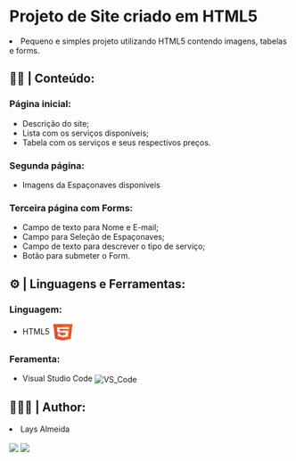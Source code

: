 <h1> Projeto de Site criado em HTML5 </h1>
       <li>  Pequeno e simples projeto utilizando HTML5 contendo imagens, tabelas e forms. </li>
  
  <h2>✍🏻 | Conteúdo: </h2>
     <h3>Página inicial: </h3>     
        <ul>
          <li> Descrição do site; </li>
          <li> Lista com os serviços disponíveis; </li>
          <li> Tabela com os serviços e seus respectivos preços.</li>
          </ul>    
      <h3>Segunda página: </h3>     
        <ul>
          <li>  Imagens da Espaçonaves disponíveis </li>
          </ul>    
      <h3>Terceira página com Forms: </h3>     
        <ul>
  <li> Campo de texto para Nome e E-mail; </li>
  <li> Campo para Seleção de Espaçonaves; </li>
          <li> Campo de texto para descrever o tipo de serviço; </li>
  <li> Botão para submeter o Form.  </li>
          </ul> 
  
  <h2> ⚙ | Linguagens e Ferramentas:  </h2>
  <h3>Linguagem: </h3> 
  <ul>
    <li> HTML5 <img align="center" alt="Lays-HTML" height="30" width="40" src="https://raw.githubusercontent.com/devicons/devicon/master/icons/html5/html5-original.svg"> </li>
   </ul>
   <h3>Feramenta: </h3>
   <ul>
    <li> Visual Studio Code <img align="center" alt="VS_Code" width="40" height="30"src="https://cdn.jsdelivr.net/gh/devicons/devicon/icons/vscode/vscode-original.svg" /> </li>
  </ul>
  
  
  <h2> 🙋🏻‍♀️ | Author: </h2>
<li>Lays Almeida</li>
</div>
  <br>
    <a href = "mailto:laysfma@gmail.com"><img src="https://img.shields.io/badge/-Gmail-%23333?style=for-the-badge&logo=gmail&logoColor=white" target="_blank"></a>
    <a href="https://www.linkedin.com/in/lays-almeida-7078a5213/" target="_blank"><img src="https://img.shields.io/badge/-LinkedIn-%230077B5?style=for-the-badge&logo=linkedin&logoColor=white" target="_blank"></a>
